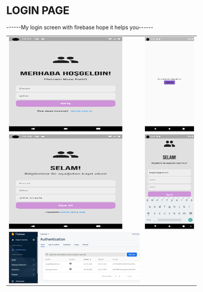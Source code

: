 # LOGIN PAGE

------My login screen with firebase hope it helps you------

<table>
<tr><td><img src="https://github.com/Gizemkaragozlu/Login_Page/blob/main/ss/ss1.png" width="300" height="250"/></td>
<td><img src="https://github.com/Gizemkaragozlu/Login_Page/blob/main/ss/ss2.png" width="300" height="250"/></td></tr>
<tr><td><img src="https://github.com/Gizemkaragozlu/Login_Page/blob/main/ss/ss3.png" width="300" height="250"/></td>
<td><img src="https://github.com/Gizemkaragozlu/Login_Page/blob/main/ss/ss4.png" width="300" height="250"/></td></tr>
<tr><td><img src="https://github.com/Gizemkaragozlu/Login_Page/blob/main/ss/firebase.png" width="800"/></td>
</table>


